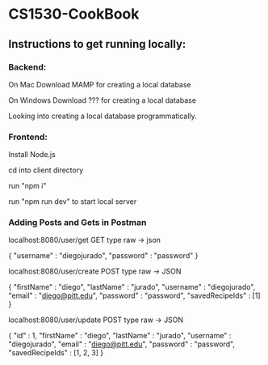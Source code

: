 # CS1530-CookBook

## Instructions to get running locally:

### Backend:

On Mac Download MAMP for creating a local database

On Windows Download ??? for creating a local database

Looking into creating a local database programmatically.

### Frontend:
Install Node.js

cd into client directory

run "npm i"

run "npm run dev" to start local server


### Adding Posts and Gets in Postman

localhost:8080/user/get
GET 
type raw -> json

{
"username" : "diegojurado",
"password" : "password"
}

localhost:8080/user/create
POST
type raw -> JSON

{
"firstName" : "diego",
"lastName" : "jurado",
"username" : "diegojurado",
"email" : "diego@pitt.edu",
"password" : "password",
"savedRecipeIds" : [1]
}

localhost:8080/user/update
POST
type raw -> JSON

{
"id" : 1,
"firstName" : "diego",
"lastName" : "jurado",
"username" : "diegojurado",
"email" : "diego@pitt.edu",
"password" : "password",
"savedRecipeIds" : [1, 2, 3]
}
